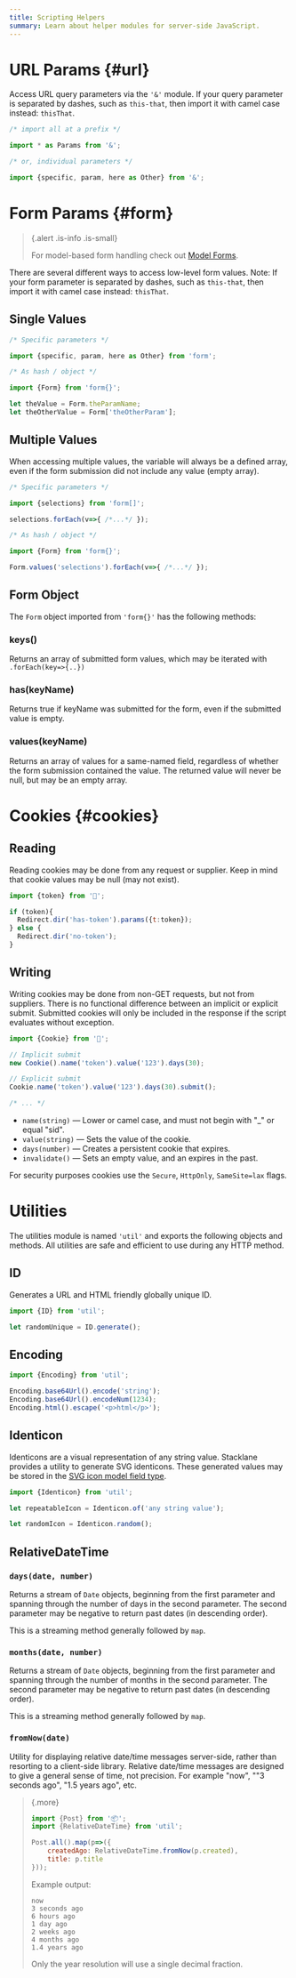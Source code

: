 ```yaml
---
title: Scripting Helpers
summary: Learn about helper modules for server-side JavaScript.
---
```


# URL Params {#url}

Access URL query parameters via the `'&'` module.
If your query parameter is separated by dashes, 
such as `this-that`, then import it with camel case instead: `thisThat`.

```javascript
/* import all at a prefix */

import * as Params from '&';

/* or, individual parameters */

import {specific, param, here as Other} from '&';
```

# Form Params {#form}

> {.alert .is-info .is-small}
>
> For model-based form handling check out [Model Forms](/🗄/Article/endpoints/forms.md).

There are several different ways to access low-level form values.
Note: If your form parameter is separated by dashes,
such as `this-that`, then import it with camel case instead: `thisThat`.

## Single Values

```javascript
/* Specific parameters */

import {specific, param, here as Other} from 'form';

/* As hash / object */

import {Form} from 'form{}';

let theValue = Form.theParamName;
let theOtherValue = Form['theOtherParam'];
```

## Multiple Values

When accessing multiple values, the variable will always be a defined array,
even if the form submission did not include any value (empty array).

```javascript
/* Specific parameters */

import {selections} from 'form[]';

selections.forEach(v=>{ /*...*/ });

/* As hash / object */

import {Form} from 'form{}';

Form.values('selections').forEach(v=>{ /*...*/ });
```

## Form Object

The `Form` object imported from `'form{}'` has the following methods:

### keys()

Returns an array of submitted form values, which may be iterated with `.forEach(key=>{..})`

### has(keyName)

Returns true if keyName was submitted for the form, even if the submitted value is empty.

### values(keyName)

Returns an array of values for a same-named field, regardless of whether the form submission contained the value.
The returned value will never be null, but may be an empty array.

# Cookies {#cookies}

## Reading

Reading cookies may be done from any request or supplier.
Keep in mind that cookie values may be null (may not exist).

```javascript
import {token} from '🍪';

if (token){
  Redirect.dir('has-token').params({t:token});
} else {
  Redirect.dir('no-token');
}
```

## Writing

Writing cookies may be done from non-GET requests, but not from suppliers.
There is no functional difference between an implicit or explicit submit.
Submitted cookies will only be included in the response if the script evaluates without exception.

```javascript
import {Cookie} from '🍪';

// Implicit submit
new Cookie().name('token').value('123').days(30);

// Explicit submit
Cookie.name('token').value('123').days(30).submit();

/* ... */
```

- `name(string)` &mdash; Lower or camel case, and must not begin with "_" or equal "sid".
- `value(string)` &mdash; Sets the value of the cookie.
- `days(number)` &mdash; Creates a persistent cookie that expires.
- `invalidate()` &mdash; Sets an empty value, and an expires in the past.

For security purposes cookies use the `Secure`, `HttpOnly`, `SameSite=lax` flags.

# Utilities

The utilities module is named `'util'` and exports the following objects and methods.
All utilities are safe and efficient to use during any HTTP method.

## ID

Generates a URL and HTML friendly globally unique ID.

```javascript
import {ID} from 'util';

let randomUnique = ID.generate();
```

## Encoding

```javascript
import {Encoding} from 'util';

Encoding.base64Url().encode('string');
Encoding.base64Url().encodeNum(1234);
Encoding.html().escape('<p>html</p>');
```

## Identicon

Identicons are a visual representation of any string value.
Stacklane provides a utility to generate SVG identicons.
These generated values may be stored in the
[SVG icon model field type](/🗄/Article/models/fields.md#svg-icon).

```javascript
import {Identicon} from 'util';

let repeatableIcon = Identicon.of('any string value');

let randomIcon = Identicon.random();
```

## RelativeDateTime

### `days(date, number)`

Returns a stream of `Date` objects, beginning from the first parameter and
spanning through the number of days in the second parameter.
The second parameter may be negative to return past dates (in descending order).

This is a streaming method generally followed by `map`.

### `months(date, number)`

Returns a stream of `Date` objects, beginning from the first parameter and
spanning through the number of months in the second parameter.
The second parameter may be negative to return past dates (in descending order).

This is a streaming method generally followed by `map`.

### `fromNow(date)`

Utility for displaying relative date/time messages server-side, rather than resorting to a client-side library.
Relative date/time messages are designed to give a general sense of time, not precision.
For example "now", ""3 seconds ago", "1.5 years ago", etc.

> {.more}
>
> ```javascript
> import {Post} from '📦';
> import {RelativeDateTime} from 'util';
>
> Post.all().map(p=>({
>     createdAgo: RelativeDateTime.fromNow(p.created),
>     title: p.title
> }));
> ```
>
> Example output:
>
> `now`\
> `3 seconds ago`\
> `6 hours ago`\
> `1 day ago`\
> `2 weeks ago`\
> `4 months ago`\
> `1.4 years ago`
>
> Only the year resolution will use a single decimal fraction.




